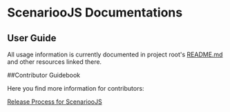 # ScenariooJS Documentations

## User Guide

All usage information is currently documented in project root's [README.md](../README.md) and other resources linked there.

##Contributor Guidebook

Here you find more information for contributors:

[Release Process for ScenariooJS](contribute/release.md)





